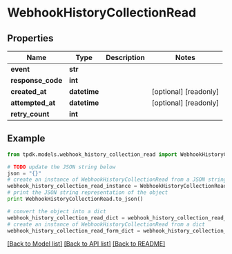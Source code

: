 # WebhookHistoryCollectionRead



## Properties
Name | Type | Description | Notes
------------ | ------------- | ------------- | -------------
**event** | **str** |  | 
**response_code** | **int** |  | 
**created_at** | **datetime** |  | [optional] [readonly] 
**attempted_at** | **datetime** |  | [optional] [readonly] 
**retry_count** | **int** |  | 

## Example

```python
from tpdk.models.webhook_history_collection_read import WebhookHistoryCollectionRead

# TODO update the JSON string below
json = "{}"
# create an instance of WebhookHistoryCollectionRead from a JSON string
webhook_history_collection_read_instance = WebhookHistoryCollectionRead.from_json(json)
# print the JSON string representation of the object
print WebhookHistoryCollectionRead.to_json()

# convert the object into a dict
webhook_history_collection_read_dict = webhook_history_collection_read_instance.to_dict()
# create an instance of WebhookHistoryCollectionRead from a dict
webhook_history_collection_read_form_dict = webhook_history_collection_read.from_dict(webhook_history_collection_read_dict)
```
[[Back to Model list]](../README.md#documentation-for-models) [[Back to API list]](../README.md#documentation-for-api-endpoints) [[Back to README]](../README.md)


